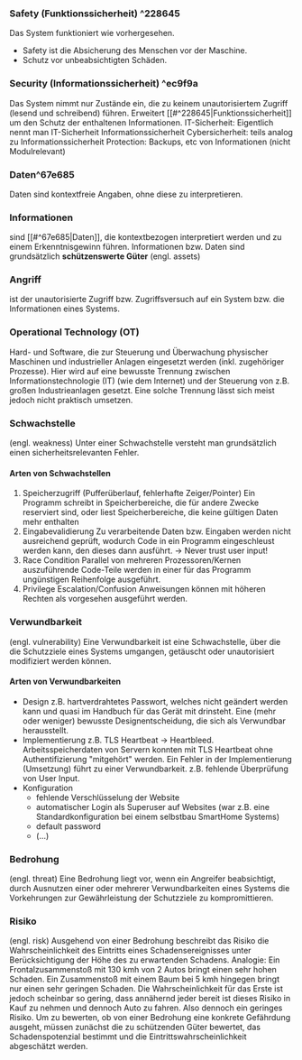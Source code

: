 ### Safety (Funktionssicherheit) ^228645
Das System funktioniert wie vorhergesehen. 
- Safety ist die Absicherung des Menschen vor der Maschine.
- Schutz vor unbeabsichtigten Schäden.
### Security (Informationssicherheit) ^ec9f9a
Das System nimmt nur Zustände ein, die zu keinem unautorisiertem Zugriff (lesend und schreibend) führen.
Erweitert [[#^228645|Funktionssicherheit]] um den Schutz der enthaltenen Informationen.
	IT-Sicherheit: Eigentlich nennt man IT-Sicherheit Informationssicherheit
	Cybersicherheit: teils analog zu Informationssicherheit
	Protection: Backups, etc von Informationen (nicht Modulrelevant)
### Daten^67e685
Daten sind kontextfreie Angaben, ohne diese zu interpretieren.
### Informationen
sind [[#^67e685|Daten]], die kontextbezogen interpretiert werden und zu einem Erkenntnisgewinn führen. 
Informationen bzw. Daten sind grundsätzlich <b>schützenswerte Güter</b> (engl. assets)
### Angriff
ist der unautorisierte Zugriff bzw. Zugriffsversuch auf ein System bzw. die Informationen eines Systems.
### Operational Technology (OT)
Hard- und Software, die zur Steuerung und Überwachung physischer Maschinen und industrieller Anlagen eingesetzt werden (inkl. zugehöriger Prozesse).
Hier wird auf eine bewusste Trennung zwischen Informationstechnologie (IT) (wie dem Internet) und der Steuerung von z.B. großen Industrieanlagen gesetzt. Eine solche Trennung lässt sich meist jedoch nicht praktisch umsetzen.
### Schwachstelle
(engl. weakness)
Unter einer Schwachstelle versteht man grundsätzlich einen sicherheitsrelevanten Fehler.
#### Arten von Schwachstellen
1. Speicherzugriff (Pufferüberlauf, fehlerhafte Zeiger/Pointer)
   Ein Programm schreibt in Speicherbereiche, die für andere Zwecke reserviert sind, oder liest Speicherbereiche, die keine gültigen Daten mehr enthalten
2. Eingabevalidierung
   Zu verarbeitende Daten bzw. Eingaben werden nicht ausreichend geprüft, wodurch Code in ein Programm eingeschleust werden kann, den dieses dann ausführt.
   -> Never trust user input!
3. Race Condition
   Parallel von mehreren Prozessoren/Kernen auszuführende Code-Teile werden in einer für das Programm ungünstigen Reihenfolge ausgeführt.
4. Privilege Escalation/Confusion
   Anweisungen können mit höheren Rechten als vorgesehen ausgeführt werden.
### Verwundbarkeit
(engl. vulnerability)
Eine Verwundbarkeit ist eine Schwachstelle, über die die Schutzziele eines Systems umgangen, getäuscht oder unautorisiert modifiziert werden können.
#### Arten von Verwundbarkeiten
- Design
  z.B. hartverdrahtetes Passwort, welches nicht geändert werden kann und quasi im Handbuch für das Gerät mit drinsteht.
  Eine (mehr oder weniger) bewusste Designentscheidung, die sich als Verwundbar herausstellt.
- Implementierung
  z.B. TLS Heartbeat -> Heartbleed. Arbeitsspeicherdaten von Servern konnten mit TLS Heartbeat ohne Authentifizierung "mitgehört" werden.
  Ein Fehler in der Implementierung (Umsetzung) führt zu einer Verwundbarkeit. z.B. fehlende Überprüfung von User Input.
- Konfiguration
	- fehlende Verschlüsselung der Website
	- automatischer Login als Superuser auf Websites (war z.B. eine Standardkonfiguration bei einem selbstbau SmartHome Systems)
	- default password
	- (...)
### Bedrohung 
(engl. threat)
Eine Bedrohung liegt vor, wenn ein Angreifer beabsichtigt, durch Ausnutzen einer oder mehrerer Verwundbarkeiten eines Systems die Vorkehrungen zur Gewährleistung der Schutzziele zu kompromittieren.
### Risiko
(engl. risk) 
Ausgehend von einer Bedrohung beschreibt das Risiko die Wahrscheinlichkeit des Eintritts eines Schadensereignisses unter Berücksichtigung der Höhe des zu erwartenden Schadens.
Analogie:
	Ein Frontalzusammenstoß mit 130 kmh von 2 Autos bringt einen sehr hohen Schaden. Ein Zusammenstoß mit einem Baum bei 5 kmh hingegen bringt nur einen sehr geringen Schaden. Die Wahrscheinlichkeit für das Erste ist jedoch scheinbar so gering, dass annähernd jeder bereit ist dieses Risiko in Kauf zu nehmen und dennoch Auto zu fahren. Also dennoch ein geringes Risiko.
Um zu bewerten, ob von einer Bedrohung eine konkrete Gefährdung ausgeht, müssen zunächst die zu schützenden Güter bewertet, das Schadenspotenzial bestimmt und die Eintrittswahrscheinlichkeit abgeschätzt werden.
